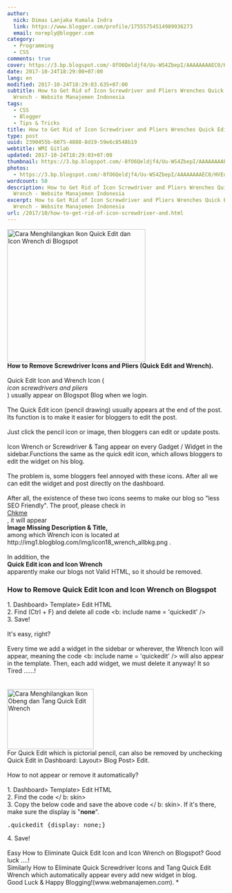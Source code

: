 ```yaml
---
author:
  nick: Dimas Lanjaka Kumala Indra
  link: https://www.blogger.com/profile/17555754514989936273
  email: noreply@blogger.com
category:
  - Programming
  - CSS
comments: true
cover: https://3.bp.blogspot.com/-8fO6Qeldjf4/Uu-WS4ZbepI/AAAAAAAAEC0/HVEq3RPXenY/s320/quick+edit+and+wrench+icon.jpg
date: 2017-10-24T18:29:00+07:00
lang: en
modified: 2017-10-24T18:29:03.635+07:00
subtitle: How to Get Rid of Icon Screwdriver and Pliers Wrenches Quick Edit
  Wrench - Website Manajemen Indonesia
tags:
  - CSS
  - Blogger
  - Tips & Tricks
title: How to Get Rid of Icon Screwdriver and Pliers Wrenches Quick Edit Wrench
type: post
uuid: 2390455b-6075-4888-8d19-59e6c8548b19
webtitle: WMI Gitlab
updated: 2017-10-24T18:29:03+07:00
thumbnail: https://3.bp.blogspot.com/-8fO6Qeldjf4/Uu-WS4ZbepI/AAAAAAAAEC0/HVEq3RPXenY/s320/quick+edit+and+wrench+icon.jpg
photos:
  - https://3.bp.blogspot.com/-8fO6Qeldjf4/Uu-WS4ZbepI/AAAAAAAAEC0/HVEq3RPXenY/s320/quick+edit+and+wrench+icon.jpg
wordcount: 50
description: How to Get Rid of Icon Screwdriver and Pliers Wrenches Quick Edit
  Wrench - Website Manajemen Indonesia
excerpt: How to Get Rid of Icon Screwdriver and Pliers Wrenches Quick Edit
  Wrench - Website Manajemen Indonesia
url: /2017/10/how-to-get-rid-of-icon-screwdriver-and.html
---
```


<div><a href="http://3.bp.blogspot.com/-8fO6Qeldjf4/Uu-WS4ZbepI/AAAAAAAAEC0/HVEq3RPXenY/s1600/quick+edit+and+wrench+icon.jpg" rel="noopener noreferer nofollow">        <img alt="Cara Menghilangkan Ikon Quick Edit dan Icon Wrench di Blogspot" border="0" height="307" src="https://3.bp.blogspot.com/-8fO6Qeldjf4/Uu-WS4ZbepI/AAAAAAAAEC0/HVEq3RPXenY/s320/quick+edit+and+wrench+icon.jpg" title="How to Remove Quick Edit Icon and Icon Wrench on Blogspot" width="320">    </a></div><strong>    How to Remove Screwdriver Icons and Pliers (Quick Edit and Wrench). </strong><br><br>Quick Edit Icon and Wrench Icon ( <br><em>icon screwdrivers and pliers</em><br>) usually appear on Blogspot Blog when we login. <br><br>The Quick Edit icon (pencil drawing) usually appears at the end of the     post. Its function is to make it easier for bloggers to edit the post.<br><br>Just click the pencil icon or image, then bloggers can edit or update     posts. <br><br>Icon Wrench or Screwdriver &amp; Tang appear on every Gadget / Widget in     the sidebar.Functions the same as the quick edit icon, which allows     bloggers to edit the widget on his blog. <br><br>The problem is, some bloggers feel annoyed with these icons. After all we     can edit the widget and post directly on the dashboard. <br><br>After all, the existence of these two icons seems to make our blog so "less     SEO Friendly". The proof, please check in <br><a href="https://translate.googleusercontent.com/translate_c?depth=2&amp;nv=1&amp;rurl=translate.google.com&amp;sl=id&amp;sp=nmt4&amp;tl=en&amp;u=http://chkme.com/&amp;usg=ALkJrhj2J_F40hSxegPezkMRd9bvBQub1g" rel="noopener noreferer nofollow" target="_blank">    Chkme </a><br>, it will appear <br><strong>Image Missing Description &amp; Title,</strong><br>among which Wrench icon is located at     http://img1.blogblog.com/img/icon18_wrench_allbkg.png . <br><br>In addition, the <br><strong>Quick Edit icon and Icon Wrench</strong><br>apparently make our blogs not Valid HTML, so it should be removed.<br><h3>    <strong>How to Remove Quick Edit Icon and Icon Wrench on Blogspot</strong></h3>1. Dashboard&gt; Template&gt; Edit HTML<br>2. Find (Ctrl + F) and delete all code &lt;b: include name = 'quickedit'     /&gt;<br>3. Save! <br><br>It's easy, right? <br><br>Every time we add a widget in the sidebar or wherever, the Wrench Icon will     appear, meaning the code &lt;b: include name = 'quickedit' /&gt; will also     appear in the template. Then, each add widget, we must delete it anyway! It so Tired ......! <br><br><br><div><a href="https://3.bp.blogspot.com/-DEqB1yZS8qg/WNvRgVePUFI/AAAAAAAAeLQ/puKq_k6RJJcQasRk9C7TcvJdvAeO13JJwCLcB/s1600/obeng-tang.JPG" rel="noopener noreferer nofollow">        <img alt="Cara Menghilangkan Ikon Obeng dan Tang Quick Edit  Wrench" border="0" height="139" src="https://3.bp.blogspot.com/-DEqB1yZS8qg/WNvRgVePUFI/AAAAAAAAeLQ/puKq_k6RJJcQasRk9C7TcvJdvAeO13JJwCLcB/s200/obeng-tang.JPG" title="How to Get Rid of Icon Screwdriver and Tang Quick Edit Wrench" width="200">    </a></div>For Quick Edit which is pictorial pencil, can also be removed by unchecking     Quick Edit in Dashboard: Layout&gt; Blog Post&gt; Edit. <br><br>How to not appear or remove it automatically? <br><br>1. Dashboard&gt; Template&gt; Edit HTML<br>2. Find the code &lt;/ b: skin&gt;<br>3. Copy the below code&nbsp;and save the above code &lt;/ b: skin&gt;.     If it's there, make sure the display is "<strong>none</strong>". <br><pre>.quickedit {display: none;}</pre>4. Save! <br><br>Easy How to Eliminate Quick Edit Icon and Icon Wrench on Blogspot? Good     luck ....!<br>Similarly How to Eliminate Quick Screwdriver Icons and Tang Quick Edit     Wrench which automatically appear every add new widget in blog.<br>Good Luck &amp; Happy Blogging!(www.webmanajemen.com). *